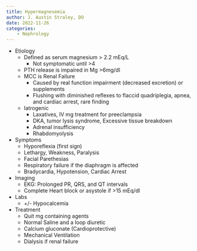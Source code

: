 ```yaml
---
title: Hypermagnesemia
author: J. Austin Straley, DO
date: 2022-11-26
categories: 
    - Nephrology
---
```

-	Etiology
    -	Defined as serum magnesium > 2.2 mEq/L
        -	Not symptomatic until >4
    -	PTH release is impaired in Mg >6mg/dl
    -	MCC is Renal Failure
        -	Caused by real function impairment (decreased excretion) or supplements
        -	Flushing with diminished reflexes to flaccid quadriplegia, apnea, and cardiac arrest, rare finding
    -	Iatrogenic
        -	Laxatives, IV mg treatment for preeclampsia
        -	DKA, tumor lysis syndrome, Excessive tissue breakdown
        -	Adrenal insufficiency
        -	Rhabdomyolysis
-	Symptoms
    -	Hyporeflexia (first sign)
    -	Lethargy, Weakness, Paralysis
    -	Facial Parethesias
    -	Respiratory failure if the diaphragm is affected
    -	Bradycardia, Hypotension, Cardiac Arrest
-	Imaging
    -	EKG: Prolonged PR, QRS, and QT intervals
    -	Complete Heart block or asystole if >15 mEq/dl
-	Labs
    -	+/- Hypocalcemia
-	Treatment
    -	Quit mg containing agents
    -	Normal Saline and a loop diuretic
    -	Calcium gluconate (Cardioprotective)
    -	Mechanical Ventilation
    -	Dialysis if renal failure
